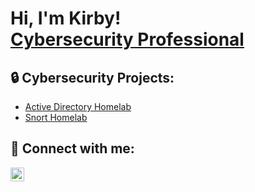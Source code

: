 <h1>Hi, I'm Kirby! <br/><a href="https://www.linkedin.com/in/diego-kirby-martinez/">Cybersecurity Professional</a>

<h2>🔒 Cybersecurity Projects:</h2>

- [Active Directory Homelab]()
- [Snort Homelab]()

<h2> 🤳 Connect with me:</h2>

[<img align="left" alt="JoshMadakor | LinkedIn" width="22px" src="https://cdn.jsdelivr.net/npm/simple-icons@v3/icons/linkedin.svg" />][linkedin]

[linkedin]: https://linkedin.com/in/diego-kirby-martinez/

<!--
**kmartinez-cybersec/kmartinez-cybersec** is a ✨ _special_ ✨ repository because its `README.md` (this file) appears on your GitHub profile.

Here are some ideas to get you started:

- 🔭 I’m currently working on ...
- 🌱 I’m currently learning ...
- 👯 I’m looking to collaborate on ...
- 🤔 I’m looking for help with ...
- 💬 Ask me about ...
- 📫 How to reach me: ...
- 😄 Pronouns: ...
- ⚡ Fun fact: ...
-->
